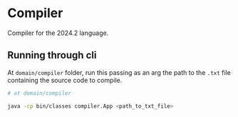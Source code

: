 # Compiler

Compiler for the 2024.2 language.

## Running through cli

At `domain/compiler` folder, run this passing as an arg the 
path to the `.txt` file containing the source code to compile.

```bash
# at domain/compiler

java -cp bin/classes compiler.App <path_to_txt_file> 
```
